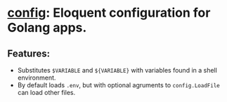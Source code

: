 # [config](https://github.com/golang-config/config): Eloquent configuration for Golang apps.

## Features:

- Substitutes `$VARIABLE` and `${VARIABLE}` with variables found in a shell environment.
- By default loads `.env`, but with optional agruments to `config.LoadFile` can load other files.
